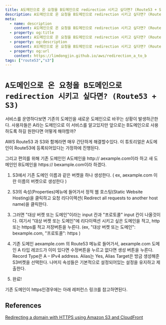```yaml
---
title: A도메인으로 온 요청을 B도메인으로 redirection 시키고 싶다면? (Route53 + S3)
description: A도메인으로 온 요청을 B도메인으로 redirection 시키고 싶다면? (Route53 + S3)
meta:
  - name: description
    content: A도메인으로 온 요청을 B도메인으로 redirection 시키고 싶다면? (Route53 + S3)
  - property: og:title
    content: A도메인으로 온 요청을 B도메인으로 redirection 시키고 싶다면? (Route53 + S3)
  - property: og:description
    content: A도메인으로 온 요청을 B도메인으로 redirection 시키고 싶다면? (Route53 + S3)
  - property: og:url
    content: https://limdongjin.github.io/aws/redirection_a_to_b
tags: ["route53","s3"]
---
```

# `A도메인으로 온 요청을 B도메인으로 redirection 시키고 싶다면? (Route53 + S3)`

서비스를 운영하다보면 기존의 도메인을 새로운 도메인으로 바꾸는 상황이 발생하곤한다.
사용자들은 A라는 도메인으로 이 서비스를 알고있지만 앞으로는 B도메인으로 사용하도록 하길 원한다면 어떻게 해야할까?

AWS Route53 과 S3와 함께라면 매우 간단하게 해결할수있다. 이 튜토리얼은 A도메인이 Route53에 등록되어있다는 가정하에 진행된다.

그리고 편의를 위해 기존 도메인인 A도메인을 http:// aexample.com이라 하고 새 도메인인 B도메인을 https:// bexample.com이라 하겠다.

1. S3에서 기존 도메인 이름과 같은 버켓을 하나 생성한다. ( ex, aexample.com 이란 이름의 버켓으로 생성한다 )

2. S3의 속성(Properties)메뉴에 들어가서 정적 웹 호스팅(Static Website Hosting)을 클릭하고 요청 리다이렉션( Redirect all requests to another host name)을 클릭한다.

3. 그러면 "대상 버켓 또는 도메인"이라는 input 칸과 "프로토콜" input 칸이 나올것이다. 여기서 "대상 버켓 또는 도메인"에  리다이렉션 시키고 싶은 도메인을 적고, http또는 https를 적고 저장버튼을 누른다.
(ex, "대상 버켓 또는 도메인": bexample.com, "프로토콜": https )

4. 기존 도메인 aexample.com 의 Route53 메뉴로 들어가서, aexample.com 도메인 A 타입 레코드가 이미 있다면 수정버튼을 누르고 없다면 생성 버튼을 누른다.
Record Type은 A – IPv4 address. Alias는 Yes, Alias Target은 방금 생성해준 S3버켓을 선택한다. 나머지 속성들은 기본적으로 설정되어있는 설정을 유지하고 제출한다.

5. 완료!

기존 도메인이 https인경우에는 아래 레퍼런스 링크를 참고하면된다.

## References

[Redirecting a domain with HTTPS using Amazon S3 and CloudFront](https://simonecarletti.com/blog/2016/08/redirect-domain-https-amazon-cloudfront/)

<TagLinks />

<ClientOnly>
<Disqus />
</ClientOnly>
